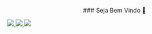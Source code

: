 <p align="center">### Seja Bem Vindo 👋</p>

<a href="https://www.linkedin.com/in/michael-maximino/">
  <img src="https://img.shields.io/badge/linkedin-%230077B5.svg?&style=for-the-badge&logo=linkedin&logoColor=white">
</a>
<a href="mailto:michaelmaximino@hotmail.com.br">
  <img src="https://img.shields.io/badge/hotmail-%23E60012.svg?&style=for-the-badge&logo=gmail&logoColor=white">
</a>
<a href="https://api.whatsapp.com/send?phone=5511964268379&text=Github.com%20-%3E%20Ol%C3%A1!">
  <img src="https://img.shields.io/badge/WHATSAPP-%2325D366.svg?&style=for-the-badge&logo=whatsapp&logoColor=white">
</a>

<!--
**maximinocastro/maximinocastro** is a ✨ _special_ ✨ repository because its `README.md` (this file) appears on your GitHub profile.

Here are some ideas to get you started:

- 🔭 I’m currently working on ...
- 🌱 I’m currently learning ...
- 👯 I’m looking to collaborate on ...
- 🤔 I’m looking for help with ...
- 💬 Ask me about ...
- 📫 How to reach me: ...
- 😄 Pronouns: ...
- ⚡ Fun fact: ...
-->

